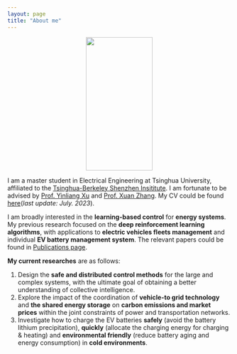 ```yaml
---
layout: page
title: "About me"
---
```


<div  align="center">
<img src="https://hongrongyang.github.io/WechatIMG2.jpeg" width="150" height="300" alt="" />
</div>

I am a master student in Electrical Engineering at Tsinghua University, affiliated to the [Tsinghua-Berkeley Shenzhen Insititute](https://www.tbsi.edu.cn/). I am fortunate to be advised by [Prof. Yinliang Xu](https://scholar.google.com/citations?user=sppii6gAAAAJ&hl=zh-CN) and [Prof. Xuan Zhang](https://scholar.google.com/citations?hl=zh-CN&user=B-I9FY8AAAAJ). My CV could be found [here](https://hongrongyang.github.io/CV.pdf)(*last update: July. 2023*).

I am broadly interested in the **learning-based control** for **energy systems**. My previous research focused on the **deep reinforcement learning algorithms**, with applications to **electric vehicles fleets management** and individual **EV battery management system**. The relevant papers could be found in [Publications page](https://hongrongyang.github.io/Publications). 

**My current researches** are as follows: 
1. Design the **safe and distributed control methods** for the large and complex systems, with the ultimate goal of obtaining a better understanding of collective intelligence.​
2. Explore the impact of the coordination of **vehicle-to grid technology** and **the shared energy storage** on **carbon emissions and market prices** within the joint constraints of power and transportation networks.
3. Investigate how to charge the EV batteries **safely** (avoid the battery lithium precipitation), **quickly** (allocate the charging energy for charging & heating) and **environmental friendly** (reduce battery aging and energy consumption) in **cold environments**.


